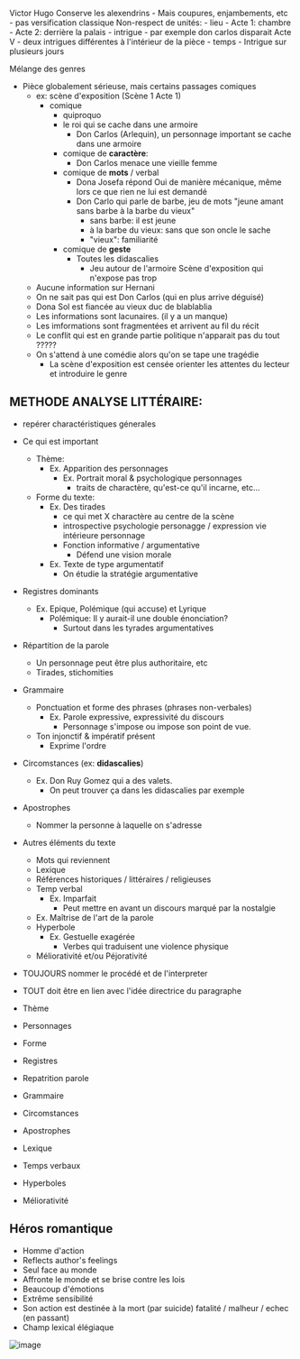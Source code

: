 Victor Hugo
Conserve les alexendrins
    - Mais coupures, enjambements, etc
    - pas versification classique
Non-respect de unités:
    - lieu
        - Acte 1: chambre
        - Acte 2: derrière la palais
    - intrigue
        - par exemple don carlos disparait Acte V
        - deux intrigues différentes à l'intérieur de la pièce
    - temps
        - Intrigue sur plusieurs jours

Mélange des genres
- Pièce globalement sérieuse, mais certains passages comiques
    - ex: scène d'exposition (Scène 1 Acte 1)
        - comique
            - quiproquo
            - le roi qui se cache dans une armoire
                - Don Carlos (Arlequin), un personnage important se cache dans une armoire
            - comique de **caractère**:
                - Don Carlos menace une vieille femme
            - comique de **mots** / verbal
                - Dona Josefa répond Oui de manière mécanique, même lors ce que rien ne lui est demandé
                - Don Carlo qui parle de barbe, jeu de mots "jeune amant sans barbe à la barbe du vieux"
                    - sans barbe: il est jeune
                    - à la barbe du vieux: sans que son oncle le sache
                    - "vieux": familiarité
            - comique de **geste**
                - Toutes les didascalies
                    - Jeu autour de l'armoire
Scène d'exposition qui n'expose pas trop
    - Aucune information sur Hernani
    - On ne sait pas qui est Don Carlos (qui en plus arrive déguisé)
    - Dona Sol est fiancée au vieux duc de blablablia
    - Les informations sont lacunaires. (il y a un manque)
    - Les imformations sont fragmentées et arrivent au fil du récit
    - Le conflit qui est en grande partie politique n'apparait pas du tout ?????
    - On s'attend à une comédie alors qu'on se tape une tragédie
        - La scène d'exposition est censée orienter les attentes du lecteur et introduire le genre

## METHODE ANALYSE LITTÉRAIRE:
- repérer charactéristiques génerales
- Ce qui est important
  - Thème:
    - Ex. Apparition des personnages
      - Ex. Portrait moral & psychologique personnages
        - traits de charactère, qu'est-ce qu'il incarne, etc...
  - Forme du texte:
    - Ex. Des tirades
      - ce qui met X charactère au centre de la scène
      - introspective psychologie personagge / expression vie intérieure personnage
      - Fonction informative / argumentative
        - Défend une vision morale
    - Ex. Texte de type argumentatif
      - On étudie la stratégie argumentative
- Registres dominants
  - Ex. Epique, Polémique (qui accuse) et Lyrique
    - Polémique: Il y aurait-il une double énonciation?
      - Surtout dans les tyrades argumentatives
- Répartition de la parole
  - Un personnage peut être plus authoritaire, etc
  - Tirades, stichomities
- Grammaire
  - Ponctuation et forme des phrases (phrases non-verbales)
    - Ex. Parole expressive, expressivité du discours
      - Personnage s'impose ou impose son point de vue.
  - Ton injonctif & impératif présent
    - Exprime l'ordre
- Circomstances (ex: **didascalies**)
  - Ex. Don Ruy Gomez qui a des valets.
    - On peut trouver ça dans les didascalies par exemple
- Apostrophes
  - Nommer la personne à laquelle on s'adresse
- Autres éléments du texte
  - Mots qui reviennent
  - Lexique
  - Références historiques / littéraires / religieuses
  - Temp verbal
    - Ex. Imparfait
      - Peut mettre en avant un discours marqué par la nostalgie
  - Ex. Maîtrise de l'art de la parole
  - Hyperbole
    - Ex. Gestuelle exagérée
      - Verbes qui traduisent une violence physique
  - Méliorativité et/ou Péjorativité
- TOUJOURS nommer le procédé et de l'interpreter
- TOUT doit être en lien avec l'idée directrice du paragraphe

- Thème
- Personnages
- Forme
- Registres
- Repatrition parole
- Grammaire
- Circomstances
- Apostrophes
- Lexique
- Temps verbaux
- Hyperboles
- Méliorativité

## Héros romantique
- Homme d'action
- Reflects author's feelings
- Seul face au monde
- Affronte le monde et se brise contre les lois
- Beaucoup d'émotions
- Extrême sensibilité
- Son action est destinée à la mort (par suicide) fatalité / malheur / echec (en passant)
- Champ lexical élégiaque

![image](https://www.google.com/url?sa=i&url=https%3A%2F%2Ftwitter.com%2FCHERRYSARCHIVE%2Fstatus%2F1588963968131149824&psig=AOvVaw0CLkbmSqfj9R5ulAWci8TX&ust=1706009757235000&source=images&cd=vfe&ved=0CBIQjRxqFwoTCID6vN_z8IMDFQAAAAAdAAAAABAE)
